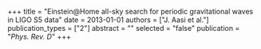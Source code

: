+++
title = "Einstein@Home all-sky search for periodic gravitational waves in LIGO S5 data"
date = 2013-01-01
authors = ["J. Aasi et al."]
publication_types = ["2"]
abstract = ""
selected = "false"
publication = "*Phys. Rev. D*"
+++


